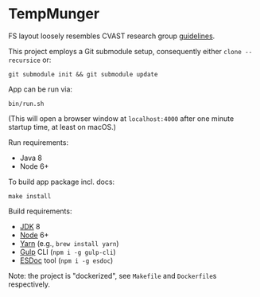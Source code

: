 TempMunger
==========

FS layout loosely resembles CVAST research group [guidelines][CVAST guidelines].

This project employs a Git submodule setup, consequently either `clone --recursice` or:

    git submodule init && git submodule update

App can be run via: 

    bin/run.sh

(This will open a browser window at `localhost:4000` after one minute startup time, at least on macOS.)

Run requirements:
 * Java 8
 * Node 6+

To build app package incl. docs: 

    make install

Build requirements:
 * [JDK] 8
 * [Node] 6+
  * [Yarn] (e.g., `brew install yarn`)
  * [Gulp] CLI (`npm i -g gulp-cli`)
  * [ESDoc] tool (`npm i -g esdoc`)

Note: the project is "dockerized", see `Makefile` and `Dockerfile`s respectively.


[CVAST guidelines]: http://www.cvast.tuwien.ac.at/node/27

[JDK]: http://www.oracle.com/technetwork/java/javase/downloads/jdk8-downloads-2133151.html
[Node]: https://nodejs.org/
[Yarn]: https://yarnpkg.com/
[Gulp]: http://gulpjs.com/
[ESDoc]: https://esdoc.org/
